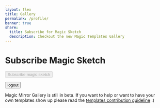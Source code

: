 ```yaml
---
layout: flex
title: Gallery
permalink: /profile/
banner: true
share:
  title: Subscribe for Magic Sketch
  description: Checkout the new Magic Templates Gallery
---
```


# Subscribe Magic Sketch

<script>

	$( document ).ready(function() {

		function getParameterByName(name, url) {
		    if (!url) url = window.location.href;
		    name = name.replace(/[\[\]]/g, "\\$&");
		    var regex = new RegExp("[?&]" + name + "(=([^&#]*)|&|#|$)"),
		        results = regex.exec(url);
		    if (!results) return null;
		    if (!results[2]) return '';
		    return decodeURIComponent(results[2].replace(/\+/g, " "));
		}

		function logout(){
			var param = {
				email: Cookies.get('userEmail'),
			};

			// Perform Login
			$.ajax({
				url: '{{ site.apigateway_url }}/logout',
				data: param,
				headers: {
					'X-Access-Token': Cookies.get('t'),
					'X-Refresh-Token': Cookies.get('rt'),
				},
				method: 'DELETE',
				complete: function(json){
				},
				success: function(json){
					console.log(json);
					Cookies.remove('t');
					Cookies.remove('rt');
					Cookies.remove('userEmail');

					window.location = '/';
				},
				error: function(json){
					console.log(json);
				}
			});
		}

		function setupProfile(user){
			var handler = StripeCheckout.configure({
		    key: '{{ site.stripe.key }}',
		    image: '/img/documentation/checkout/marketplace.png',
		    locale: 'auto',
		    token: function(token) {
		      // You can access the token ID with `token.id`.
		      // Get the token ID to your server-side code for use.

				// Perform subscribe
				$.ajax({
					url: '{{ site.apigateway_url }}/subscribe',
					data: token,
					method: 'POST',
					complete: function(json){
					},
					success: function(json){
						console.log(json);
					},
					error: function(json){
						console.log(json);
					}
				});
		    },
		    email: user.email

		  });

		  $('#customButton').removeAttr('disabled');
		  $('#customButton').on('click', function(e) {
		    // Open Checkout with further options:
		    handler.open({
		      name: 'Demo Site',
		      description: '2 widgets',
		      amount: 2000,
		    });
		    e.preventDefault();
		  });

		  $('#accountInfo').html('Logged in as: '+ user.email);
		}

		if(getParameterByName('inapp') != null){
			$('.flex-center.mb2').hide();
			$('.site-header').hide();
			$('.site-footer').hide();
		}

		$('#logoutButton').click(function(e){
			logout();

			$(this).attr('disabled', 'disabled');
		});

		$.ajax({
			url: '{{ site.apigateway_url }}/user',
			data: {
				email: Cookies.get('userEmail')
			},
			headers: {
				'X-Access-Token': Cookies.get('t'),
				'X-Refresh-Token': Cookies.get('rt'),
			},
			method: 'GET',
			complete: function(json){
			},
			success: function(json){
				console.log(json);

				if(json.email === undefined){
					window.location = '/login';
				}else{
					setupProfile(json);
				}
			},
			error: function(json){
				console.log(json);
			}
		});

	  });

</script>

<script src="https://checkout.stripe.com/checkout.js"></script>

<button id="customButton" disabled="disabled">Subscribe magic sketch</button>

<button id="logoutButton">logout</button>

<div id="accountInfo"></div>

<div class="center wrapper mt4" markdown="1">

Magic Mirror Gallery is still in beta. If you want to help or want to have your own templates show up please read the <a href="/template-guideline">templates contribution guideline</a> :)

</div>
